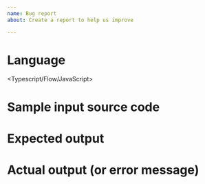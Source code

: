```yaml
---
name: Bug report
about: Create a report to help us improve

---
```


# Language
<Typescript/Flow/JavaScript>

# Sample input source code
<Insert input code>

# Expected output
<Insert expected output>

# Actual output (or error message)
<Insert actual output>
